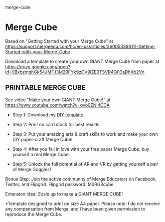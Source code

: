 merge-cube
# Merge Cube

Based on "Getting Started with your Merge Cube" at https://support.mergeedu.com/hc/en-us/articles/360053398111-Getting-Started-with-your-Merge-Cube

Download a template to create your own GIANT Merge Cube from paper at https://drive.google.com/open?id=0BxbzmqhGk54JMFJ3M29FYk9zOV9lZE9TSVR4Qi13aDhXb2Vn

## PRINTABLE MERGE CUBE

 See video "Make your own GIANT Merge Cube!" at https://www.youtube.com/watch?v=qvo0ENl4CCA

- Step 1: Download my [DIY template](https://drive.google.com/open?id=0BxbzmqhGk54JMFJ3M29FYk9zOV9lZE9TSVR4Qi13aDhXb2Vn).

- Step 2: Print on card stock for best results. 

- Step 3: Put your amazing arts & craft skillz to work and make your own DIY paper-craft Merge Cube!

- Step 4: After you fall in love with your free paper Merge Cube, buy yourself a real Merge Cube.

- Step 5: Unlock the full potential of AR and VR by getting yourself a pair of Merge Goggles!

Bonus Step: Join the active community of Merge Educators on Facebook, Twitter, and Flipgrid. Flipgrid password: M3RG3cube 

Extension Idea: Scale up to make a GIANT MERGE CUBE!

*Template designed to print on size A4 paper. Please note: I do not receive any compensation from Merge, and I have been given permission to reproduce the Merge Cube.


